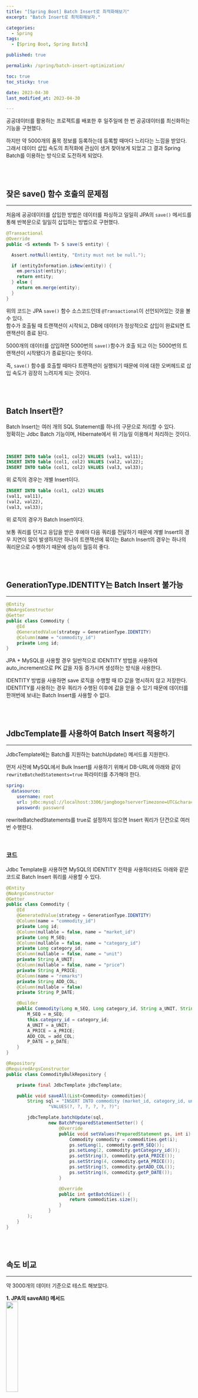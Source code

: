 ```yaml
---
title: "[Spring Boot] Batch Insert로 최적화해보기"
excerpt: "Batch Insert로 최적화해보자."

categories:
  - Spring
tags:
  - [Spring Boot, Spring Batch]

published: true

permalink: /spring/batch-insert-optimization/

toc: true
toc_sticky: true

date: 2023-04-30
last_modified_at: 2023-04-30

--- 
```


공공데이터를 활용하는 프로젝트를 배포한 후 일주일에 한 번 공공데이터를 최신화하는 기능을 구현했다.<br>

하지만 약 5000개의 품목 정보를 등록하는데 등록할 때마다 느리다는 느낌을 받았다.<br>
그래서 데이터 삽입 속도의 최적화에 관심이 생겨 찾아보게 되었고 그 결과 Spring Batch를 이용하는 방식으로 도전하게 되었다.

<br><br>

## **잦은 save() 함수 호출의 문제점**
<hr />

처음에 공공데이터를 삽입한 방법은 데이터를 파싱하고 일일히 JPA의 `save()` 메서드를 통해 반복문으로 일일히 삽입하는 방법으로 구현했다.<br>

``` java
@Transactional
@Override
public <S extends T> S save(S entity) {

  Assert.notNull(entity, "Entity must not be null.");

  if (entityInformation.isNew(entity)) {
    em.persist(entity);
    return entity;
  } else {
    return em.merge(entity);
  }
}
```

위의 코드는 JPA `save()` 함수 소스코드인데 `@Transactional`이 선언되어있는 것을 볼 수 있다.<br>
함수가 호출될 때 트랜잭션이 시작되고, DB에 데이터가 정상적으로 삽입이 완료되면 트랜잭션이 종료 된다.<br>

5000개의 데이터를 삽입하면 5000번의 `save()`함수가 호출 되고 이는 5000번의 트랜잭션이 시작됐다가 종료된다는 뜻이다.<br>

즉, `save()` 함수를 호출할 때마다 트랜잭션이 실행되기 때문에 이에 대한 오버헤드로 삽입 속도가 굉장히 느려지게 되는 것이다.<br>

<br><br>

## **Batch Insert란?**

Batch Insert는 여러 개의 SQL Statement를 하나의 구문으로 처리할 수 있다.<br>
정확히는 Jdbc Batch 기능이며, Hibernate에서 위 기능일 이용해서 처리하는 것이다.

<br>


``` sql
INSERT INTO table (col1, col2) VALUES (val1, val11);
INSERT INTO table (col1, col2) VALUES (val2, val22);
INSERT INTO table (col1, col2) VALUES (val3, val33);
```

위 로직의 경우는 개별 Insert이다.<br>

``` sql
INSERT INTO table (col1, col2) VALUES
(val1, val11),
(val2, val22),
(val3, val33);
```

위 로직의 경우가 Batch Insert이다.
<br>

보통 쿼리를 던지고 응답을 받은 후에야 다음 쿼리를 전달하기 때문에 개별 Insert의 경우 지연이 많이 발생하지만 하나의 트랜잭션에 묶이는 Batch Insert의 경우는 하나의 쿼리문으로 수행하기 때문에 성능이 월등히 좋다.

<br><br>

## **GenerationType.IDENTITY는 Batch Insert 불가능**
<hr />

``` java
@Entity
@NoArgsConstructor
@Getter
public class Commodity {
    @Id
    @GeneratedValue(strategy = GenerationType.IDENTITY)
    @Column(name = "commodity_id")
    private Long id;
}
```

JPA + MySQL을 사용할 경우 일반적으로 IDENTITY 방법을 사용하여 auto_increment으로 PK 값을 자동 증가시켜 생성하는 방식을 사용한다.<br>

IDENTITY 방법을 사용하면 save 로직을 수행할 때 ID 값을 명시하지 않고 저장한다.<br>
IDENTITY를 사용하는 경우 쿼리가 수행된 이후에 값을 얻을 수 있기 때문에 데이터를 한꺼번에 보내는 Batch Insert를 사용할 수 없다.<br>

<br><br>

## **JdbcTemplate를 사용하여 Batch Insert 적용하기**
<hr />

JdbcTemplate에는 Batch를 지원하는 batchUpdate() 메서드를 지원한다.<br>

먼저 사전에 MySQL에서 Bulk Insert를 사용하기 위해서 DB-URL에 아래와 같이 `rewriteBatchedStatements=true` 파라미터를 추가해야 한다.<br>

``` yml
spring:
  datasource:
    username: root
    url: jdbc:mysql://localhost:3306/jangbogo?serverTimezone=UTC&characterEncoding=UTF-8&rewriteBatchedStatements=true
    password: password
```

rewriteBatchedStatements를 true로 설정하지 않으면 Insert 쿼리가 단건으로 여러 번 수행한다.

<br>

### **코드**

Jdbc Template을 사용하면 MySQL의 IDENTITY 전략을 사용하더라도 아래와 같은 코드로 Batch Insert 쿼리를 사용할 수 있다.
``` java
@Entity
@NoArgsConstructor
@Getter
public class Commodity {
    @Id
    @GeneratedValue(strategy = GenerationType.IDENTITY)
    @Column(name = "commodity_id")
    private Long id;
    @Column(nullable = false, name = "market_id")
    private Long M_SEQ;
    @Column(nullable = false, name = "category_id")
    private Long category_id;
    @Column(nullable = false, name = "unit")
    private String A_UNIT;
    @Column(nullable = false, name = "price")
    private String A_PRICE;
    @Column(name = "remarks")
    private String ADD_COL;
    @Column(nullable = false)
    private String P_DATE;

    @Builder
    public Commodity(Long m_SEQ, Long category_id, String a_UNIT, String a_PRICE, String add_COL, String p_DATE) {
        M_SEQ = m_SEQ;
        this.category_id = category_id;
        A_UNIT = a_UNIT;
        A_PRICE = a_PRICE;
        ADD_COL = add_COL;
        P_DATE = p_DATE;
    }
}
```

``` java
@Repository
@RequiredArgsConstructor
public class CommodityBulkRepository {

    private final JdbcTemplate jdbcTemplate;

    public void saveAll(List<Commodity> commodities){
        String sql = "INSERT INTO commodity (market_id, category_id, unit, price, remarks, p_date) " +
                "VALUES(?, ?, ?, ?, ?, ?)";

        jdbcTemplate.batchUpdate(sql,
                new BatchPreparedStatementSetter() {
                    @Override
                    public void setValues(PreparedStatement ps, int i) throws SQLException {
                        Commodity commodity = commodities.get(i);
                        ps.setLong(1, commodity.getM_SEQ());
                        ps.setLong(2, commodity.getCategory_id());
                        ps.setString(3, commodity.getA_PRICE());
                        ps.setString(4, commodity.getA_PRICE());
                        ps.setString(5, commodity.getADD_COL());
                        ps.setString(6, commodity.getP_DATE());
                    }

                    @Override
                    public int getBatchSize() {
                        return commodities.size();
                    }
                }
        );
    }
}
```

<br><br>

## **속도 비교**
<hr />

약 3000개의 데이터 기준으로 테스트 해보았다.<br>

**1. JPA의 saveAll() 메서드**<br>
<img src="../../../assets/images/posts/programming/spring/spring-batch-insert-optimization/spring-batch-data-insert-optimization-1.PNG" width="25%">

<br>

**2. Jdbc Templete Batch Insert 적용**<br>
<img src="../../../assets/images/posts/programming/spring/spring-batch-insert-optimization/spring-batch-data-insert-optimization-2.PNG" width="55%">

<br>

**3. Jdbc Templete Batch Insert, Batch Size 1000 적용**<br>
<img src="../../../assets/images/posts/programming/spring/spring-batch-insert-optimization/spring-batch-data-insert-optimization-3.PNG" width="40%">

<br>

약 3000개의 데이터를 삽입하는데 위와 같은 속도 차이가 나왔다.<br>
1번과 3번의 속도 차이가 약 23배로 기존에 saveAll 메서드로 데이터를 삽입했을 때보다 데이터 속도를 크게 개선되었다.<br>

데이터 3000개에도 엄청난 속도 차이를 보여주는 데이터가 더 많아진다면 Batch Insert를 필수로 사용해야 된다고 생각한다.<br>

프로젝트를 진행하면서 성능에 대한 최적화는 처음 구현해 보았는데 매우 유익했던 시간이였다.

<hr />
참고자료<br>
<a href="https://dkswnkk.tistory.com/682">https://dkswnkk.tistory.com/682</a><br>